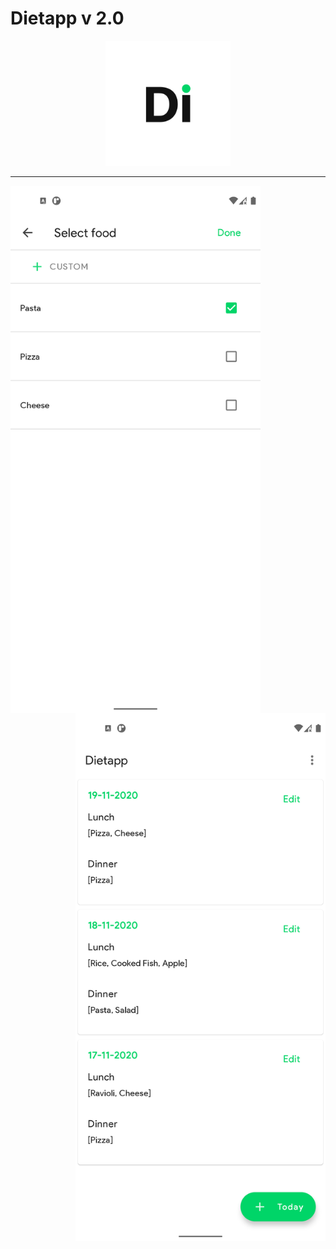 # Dietapp v 2.0
<p align="center">
<img src="app/screenshots/Screen_0.png" width="200" height="200"/>
  </p>

---
<p align="middle">
  <img src="app/screenshots/Screen_1.png" width="400" height="844" align="left"/>
  <img src="app/screenshots/Screen_2.png" width="400" height="844" align="right"/>
</p>
